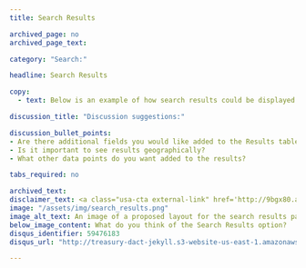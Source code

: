 ```yaml
---
title: Search Results

archived_page: no
archived_page_text:

category: "Search:"

headline: Search Results

copy: 
  - text: Below is an example of how search results could be displayed. Please take a look and tell us what you think in the discussion section.

discussion_title: "Discussion suggestions:"

discussion_bullet_points:
- Are there additional fields you would like added to the Results table?
- Is it important to see results geographically?
- What other data points do you want added to the results?

tabs_required: no

archived_text:
disclaimer_text: <a class="usa-cta external-link" href='http://9bgx80.axshare.com/search_results.html' target="_blank">View an interactive version of the below image</a>
image: "/assets/img/search_results.png"
image_alt_text: An image of a proposed layout for the search results page that consists of a list of search filters on the left side of the page and to the right, a heat map of spending within the U.S., pie charts showing the distribution of awards by category and object class, a list of top awarding agencies, a list of top awarded recipients, and below, a table of all award results separated by award type, in tabs.
below_image_content: What do you think of the Search Results option?
disqus_identifier: 59476183
disqus_url: "http://treasury-dact-jekyll.s3-website-us-east-1.amazonaws.com/dev/concepts/search-results/"

---
```

